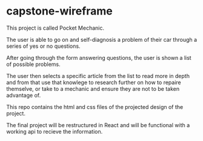 # capstone-wireframe
This project is called Pocket Mechanic. 

The user is able to go on and self-diagnosis a problem of their car through a series of yes or no questions.

After going through the form answering questions, the user is shown a list of possible problems.

The user then selects a specific article from the list to read more in depth and from that use that knowlege
to research further on how to repaire themselve, or take to a mechanic and ensure they are not to be taken 
advantage of.

This repo contains the html and css files of the projected design of the project.

The final project will be restructured in React and will be functional with a working api to 
recieve the information.
